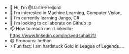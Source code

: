 - 👋 Hi, I’m @Darth-Freljord
- 👀 I’m interested in Machine Learning, Computer Vision, 
- 🌱 I’m currently learning Jango, C#
- 💞️ I’m looking to collaborate on Github :p
- 📫 How to reach me : LinkedIn- https://www.linkedin.com/in/syedsuhail21/
- 😄 Pronouns: he/him
- ⚡ Fun fact: I am hardstuck Gold in League of Legends....

<!---
Darth-Freljord/Darth-Freljord is a ✨ special ✨ repository because its `README.md` (this file) appears on your GitHub profile.
You can click the Preview link to take a look at your changes.
--->
